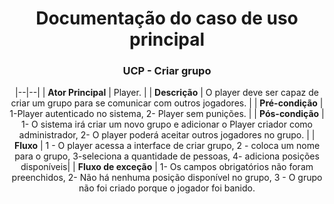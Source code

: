 <div align="center">

#  Documentação do caso de uso principal

### UCP  - Criar grupo
|--|--|
| **Ator Principal** | Player. |
| **Descrição** | O player deve ser capaz de criar um grupo para se comunicar com outros jogadores. |
| **Pré-condição** | 1-Player autenticado no sistema, 2- Player sem punições. |
| **Pós-condição** | 1- O sistema irá criar um novo grupo e adicionar o Player criador como administrador, 2- O player poderá aceitar outros jogadores no grupo. |
| **Fluxo** | 1 - O player acessa a interface de criar grupo, 2 - coloca um nome para o grupo, 3-seleciona a quantidade de pessoas, 4- adiciona posições disponíveis|
| **Fluxo de exceção**   | 1- Os campos obrigatórios não foram preenchidos, 2- Não há nenhuma posição disponível no grupo, 3 - O grupo não foi criado porque o jogador foi banido.  
  
